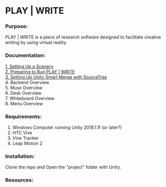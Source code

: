 # PLAY | WRITE

### Purpose:  
PLAY | WRITE is a piece of research software designed to facilitate creative writing by using virtual reality.

### Documentation: 
[1. Setting Up a Scenery](/creating_a_scenery.md)  
[2. Preparing to Run PLAY | WRITE](/preparing_to_run.md)  
[3. Setting Up Unity Smart Merge with SourceTree](/smart_merge_setup.md)  
4. Backend Overview  
5. Muse Overview  
6. Desk Overview  
7. Whiteboard Overview  
8. Menu Overview  
  
### Requirements: 
1. Windows Computer running Unity 2018.1.1f (or later?)  
2. HTC Vive
3. Vive Tracker  
4. Leap Motion 2
  
### Installation: 
Clone the repo and Open the "project" folder with Unity.  
  
### Resources:  


